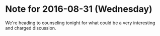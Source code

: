 # Note for 2016-08-31 (Wednesday)

We're heading to counseling tonight for  what could be a very interesting and charged discussion.
